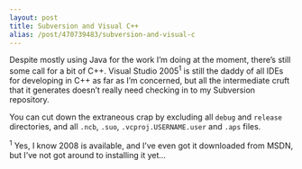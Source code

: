 ```yaml
---
layout: post
title: Subversion and Visual C++
alias: /post/470739483/subversion-and-visual-c
---
```

Despite mostly using Java for the work I’m doing at the moment, there’s still
some call for a bit of C++. Visual Studio 2005<sup>1</sup> is still the daddy
of all IDEs for developing in C++ as far as I’m concerned, but all the
intermediate cruft that it generates doesn’t really need checking in to my
Subversion repository.

You can cut down the extraneous crap by excluding all `debug` and `release`
directories, and all `.ncb`, `.suo`, `.vcproj.USERNAME.user` and `.aps` files.

<sup>1</sup> Yes, I know 2008 is available, and I’ve even got it downloaded
from MSDN, but I’ve not got around to installing it yet...
